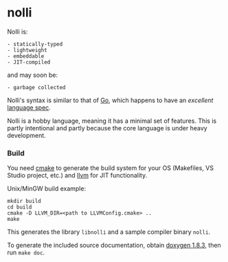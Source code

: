 nolli
=====

Nolli is:

    - statically-typed
    - lightweight
    - embeddable
    - JIT-compiled

and may soon be:

    - garbage collected

Nolli's syntax is similar to that of [Go](http://golang.org), which happens to have an *excellent* [language spec](http://golang.org/ref/spec).

Nolli is a hobby language, meaning it has a minimal set of features. This is partly intentional and partly
because the core language is under heavy development.

### Build

You need [cmake](http://www.cmake.org/) to generate the build system for your OS (Makefiles, VS Studio project, etc.) and [llvm](http://www.llvm.org/) for JIT functionality.

Unix/MinGW build example:

    mkdir build
    cd build
    cmake -D LLVM_DIR=<path to LLVMConfig.cmake> ..
    make

This generates the library `libnolli` and a sample compiler binary `nolli`.

To generate the included source documentation, obtain [doxygen 1.8.3](http://www.doxygen.org), then run `make doc`.
